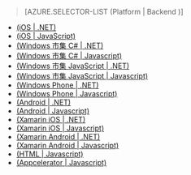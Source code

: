 > [AZURE.SELECTOR-LIST (Platform | Backend )]

-   [(iOS | .NET)][(iOS | .NET)]
-   [(iOS | JavaScript)][(iOS | JavaScript)]
-   [(Windows 市集 C# | .NET)][(Windows 市集 C# | .NET)]
-   [(Windows 市集 C# | Javascript)][(Windows 市集 C# | Javascript)]
-   [(Windows 市集 JavaScript | .NET)][(Windows 市集 JavaScript | .NET)]
-   [(Windows 市集 JavaScript | Javascript)][(Windows 市集 JavaScript | Javascript)]
-   [(Windows Phone | .NET)][(Windows Phone | .NET)]
-   [(Windows Phone | Javascript)][(Windows Phone | Javascript)]
-   [(Android | .NET)][(Android | .NET)]
-   [(Android | Javascript)][(Android | Javascript)]
-   [(Xamarin iOS | .NET)][(Xamarin iOS | .NET)]
-   [(Xamarin iOS | Javascript)][(Xamarin iOS | Javascript)]
-   [(Xamarin Android | .NET)][(Xamarin Android | .NET)]
-   [(Xamarin Android | Javascript)][(Xamarin Android | Javascript)]
-   [(HTML | Javascript)][(HTML | Javascript)]
-   [(Appcelerator | Javascript)][(Appcelerator | Javascript)]

  [(iOS | .NET)]: /zh-tw/documentation/articles/mobile-services-dotnet-backend-ios-get-started-users/
  [(iOS | JavaScript)]: /zh-tw/documentation/articles/mobile-services-ios-get-started-users/
  [(Windows 市集 C# | .NET)]: /zh-tw/documentation/articles/mobile-services-dotnet-backend-windows-store-dotnet-get-started-users/
  [(Windows 市集 C# | Javascript)]: /zh-tw/documentation/articles/mobile-services-javascript-backend-windows-store-dotnet-get-started-users/
  [(Windows 市集 JavaScript | .NET)]: /zh-tw/documentation/articles/mobile-services-dotnet-backend-windows-store-javascript-get-started-users/
  [(Windows 市集 JavaScript | Javascript)]: /zh-tw/documentation/articles/mobile-services-windows-store-javascript-get-started-users/
  [(Windows Phone | .NET)]: /zh-tw/documentation/articles/mobile-services-dotnet-backend-windows-phone-get-started-users/
  [(Windows Phone | Javascript)]: /zh-tw/documentation/articles/mobile-services-windows-phone-get-started-users/
  [(Android | .NET)]: /zh-tw/documentation/articles/mobile-services-dotnet-backend-android-get-started-users/
  [(Android | Javascript)]: /zh-tw/documentation/articles/mobile-services-android-get-started-users/
  [(Xamarin iOS | .NET)]: /zh-tw/documentation/articles/mobile-services-dotnet-backend-xamarin-ios-get-started-users/
  [(Xamarin iOS | Javascript)]: /zh-tw/documentation/articles/partner-xamarin-mobile-services-ios-get-started-users/
  [(Xamarin Android | .NET)]: /zh-tw/documentation/articles/mobile-services-dotnet-backend-xamarin-android-get-started-users/
  [(Xamarin Android | Javascript)]: /zh-tw/documentation/articles/partner-xamarin-mobile-services-android-get-started-users/
  [(HTML | Javascript)]: /zh-tw/documentation/articles/mobile-services-html-get-started-users/
  [(Appcelerator | Javascript)]: /zh-tw/documentation/articles/partner-appcelerator-mobile-services-javascript-backend-appcelerator-get-started-users/
